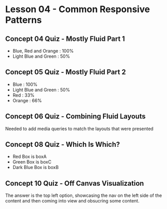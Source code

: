 # Lesson 04 - Common Responsive Patterns

## Concept 04 Quiz - Mostly Fluid Part 1
- Blue, Red and Orange : 100%
- Light Blue and Green : 50%

## Concept 05 Quiz - Mostly Fluid Part 2
- Blue : 100%
- Light Blue and Green : 50%
- Red : 33%
- Orange : 66%

## Concept 06 Quiz - Combining Fluid Layouts
Needed to add media queries to match the layouts that were presented

## Concept 08 Quiz - Which Is Which?
- Red Box is boxA 
- Green Box is boxC
- Dark Blue Box is boxB

## Concept 10 Quiz - Off Canvas Visualization
The answer is the top left option, showcasing the nav on the left side of the content and then coming into view and obsucring some content.